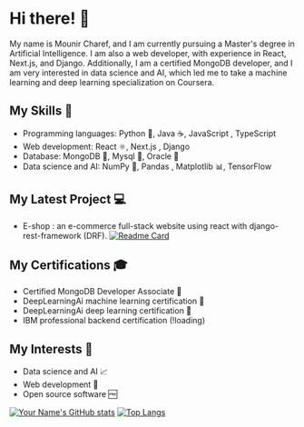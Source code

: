 # Hi there! 👋

My name is Mounir Charef, and I am currently pursuing a Master's degree in Artificial Intelligence. I am also a web developer, with experience in React, Next.js, and Django. Additionally, I am a certified MongoDB developer, and I am very interested in data science and AI, which led me to take a machine learning and deep learning specialization on Coursera.

## My Skills 🚀

- Programming languages: Python 🐍, Java ☕, JavaScript , TypeScript 
- Web development: React ⚛️, Next.js , Django 
- Database: MongoDB 🍃, Mysql 🐬, Oracle 🏺
- Data science and AI: NumPy 🧮, Pandas , Matplotlib 📊, TensorFlow 

## My Latest Project 💻

- E-shop : an e-commerce full-stack website using react with django-rest-framework (DRF). 
[![Readme Card](https://github-readme-stats.vercel.app/api/pin/?username=lolifmaster&repo=E-shop&show_icons=true&theme=github_dark&hide_border=true&border_radius=20&show_owner=true)](https://github.com/lolifmaster/E-shop)

## My Certifications 🎓

- Certified MongoDB Developer Associate 🍃
- DeepLearningAi machine learning certification 🤖
- DeepLearningAi deep learning certification 🧠
- IBM professional backend certification  (!loading)

## My Interests 🤔

- Data science and AI 📈
- Web development 🔗
- Open source software 🆓

<!-- custom card for my profile stats -->
<!-- custom card for my top languages used in GitHub -->
[![Your Name's GitHub stats](https://github-readme-stats.vercel.app/api?username=lolifmaster&show_icons=true&theme=github_dark&hide_border=true&border_radius=20)](https://github.com/lolifmaster?tab=repositories) [![Top Langs](https://github-readme-stats.vercel.app/api/top-langs/?username=lolifmaster&size_weight=0.5&count_weight=0.5&show_icons=true&theme=github_dark&hide_border=true&border_radius=20)](https://github.com/lolifmaster?tab=repositories)

